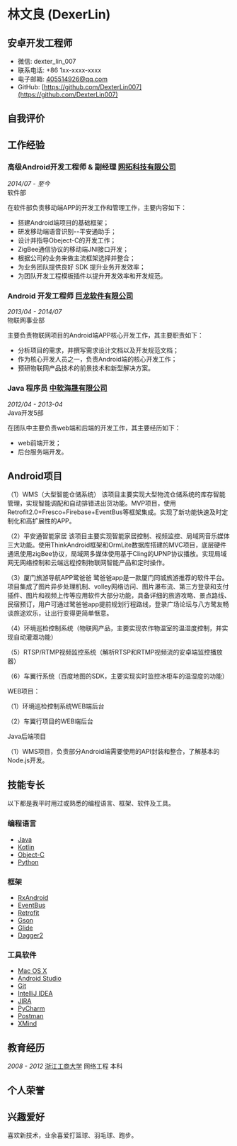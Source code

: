 # 林文良 (DexerLin)

## 安卓开发工程师

- 微信: dexter_lin_007
- 联系电话: +86 1xx-xxxx-xxxx
- 电子邮箱: [405514926@qq.com](405514926@qq.com)
- GitHub: [https://github.com/DexterLin007](https://github.com/DexterLin007)


## 自我评价




## 工作经验

### **高级Android开发工程师 & 副经理** [网拓科技有限公司](http://www.win-too.com)

*2014/07 - 至今*   
软件部

在软件部负责移动端APP的开发工作和管理工作，主要内容如下：

* 搭建Android端项目的基础框架；
* 研发移动端语音识别--平安通助手；
* 设计并指导Obeject-C的开发工作；
* ZigBee通信协议的移动端JNI接口开发；
* 根据公司的业务来做主流框架选择并整合；
* 为业务团队提供良好 SDK 提升业务开发效率；
* 为团队开发工程模板插件以提升开发效率和开发规范。


### **Android 开发工程师** [巨龙软件有限公司](http://www.dragonsoft.com.cn/)

*2013/04 - 2014/07*  
物联网事业部

主要负责物联网项目的Android端APP核心开发工作，其主要职责如下：

* 分析项目的需求，并撰写需求设计文档以及开发规范文档；
* 作为核心开发人员之一，负责Android端的核心开发工作；
* 预研物联网产品技术的前景技术和新型解决方案。

### **Java 程序员** [中软海晟有限公司](http://www.hsit.com.cn)


*2012/04 - 2013-04*  
Java开发5部

在团队中主要负责web端和后端的开发工作，其主要经历如下：

* web前端开发；
* 后台服务端开发。

## Android项目

（1）WMS（大型智能仓储系统）
该项目主要实现大型物流仓储系统的库存智能管理，实现智能调配和自动排错进出货功能。MVP项目，使用Retrofit2.0+Fresco+Firebase+EventBus等框架集成。实现了新功能快速及时定制化和高扩展性的APP。

（2）平安通智能家居
该项目主要实现智能家居控制、视频监控、局域网音乐媒体三大功能。使用ThinkAndroid框架和OrmLite数据库搭建的MVC项目，底层硬件通讯使用zigBee协议，局域网多媒体使用基于Cling的UPNP协议播放。实现局域网无网络控制和云端远程控制物联网智能产品和定时操作。

（3）厦门旅游导航APP鹭爸爸
鹭爸爸app是一款厦门同城旅游推荐的软件平台。项目集成了图片异步处理机制、volley网络访问、图片瀑布流、第三方登录和支付插件、图片和视频上传等应用软件大部分功能，具备详细的旅游攻略、景点路线、民宿预订，用户可通过鹭爸爸app提前规划行程路线，登录广场论坛与八方鹭友畅谈旅途欢乐，让出行变得更简单惬意。

（4）环境巡检控制系统（物联网产品，主要实现农作物温室的温湿度控制，并实现自动灌溉功能）

（5）RTSP/RTMP视频监控系统（解析RTSP和RTMP视频流的安卓端监控播放器）

（6）车翼行系统（百度地图的SDK，主要实现实时监控冰柜车的温湿度的功能）

WEB项目：

（1）环境巡检控制系统WEB端后台

（2）车翼行项目的WEB端后台

Java后端项目

（1）WMS项目，负责部分Android端需要使用的API封装和整合，了解基本的Node.js开发。

## 技能专长

以下都是我平时用过或熟悉的编程语言、框架、软件及工具。

### 编程语言

- [Java](https://www.java.com)
- [Kotlin](http://kotlinlang.org)
- [Object-C](http://kotlinlang.org)
- [Python](https://www.python.org)


### 框架

- [RxAndroid](https://github.com/ReactiveX/RxAndroid)
- [EventBus](https://github.com/greenrobot/EventBus)
- [Retrofit](https://github.com/square/retrofit)
- [Gson](https://github.com/google/gson)
- [Glide](https://github.com/bumptech/glide)
- [Dagger2](https://github.com/google/dagger)


### 工具软件

- [Mac OS X](http://apple.com/macosx)
- [Android Studio](https://developer.android.com/studio/index.html?hl=zh-cn)
- [Git](https://git-scm.com)
- [IntelliJ IDEA](https://www.jetbrains.com/idea)
- [JIRA](https://www.atlassian.com/software/jira)
- [PyCharm](https://www.jetbrains.com/pycharm)
- [Postman](https://www.getpostman.com)
- [XMind](https://www.xmind.cn)


## 教育经历

*2008 - 2012* [浙江工商大学](http://www.hzic.edu.cn/) 网络工程 本科


## 个人荣誉


## 兴趣爱好

喜欢新技术，业余喜爱打篮球、羽毛球、跑步。
